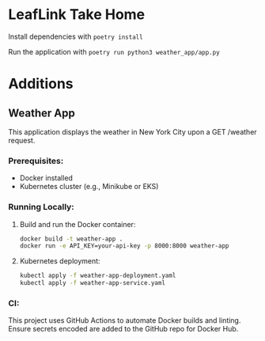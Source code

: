 # LeafLink Take Home

Install dependencies with `poetry install`

Run the application with `poetry run python3 weather_app/app.py`


# Additions

## Weather App

This application displays the weather in New York City upon a GET /weather request.

### Prerequisites:
- Docker installed
- Kubernetes cluster (e.g., Minikube or EKS)

### Running Locally:

1. Build and run the Docker container:
    ```bash
    docker build -t weather-app .
    docker run -e API_KEY=your-api-key -p 8000:8000 weather-app
    ```

2. Kubernetes deployment:
    ```bash
    kubectl apply -f weather-app-deployment.yaml
    kubectl apply -f weather-app-service.yaml
    ```

### CI:
This project uses GitHub Actions to automate Docker builds and linting. Ensure secrets encoded are added to the GitHub repo for Docker Hub.

